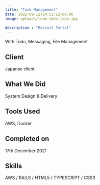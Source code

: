 ```yaml
---
title: "Task Management"
date: 2022-09-12T14:51:12+06:00
image: uploads/team-todo-logo.jpg

description : "Recruit Portal"
---
```


With Todo, Messaging, File Management
## Client
Japanse client

## What We Did
System Design & Delivery

## Tools Used
AWS, Docker

## Completed on
17th December 2021

## Skills
AWS / RAILS / HTML5 / TYPESCRIPT / CSS3